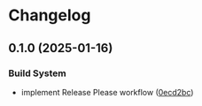 # Changelog

## 0.1.0 (2025-01-16)


### Build System

* implement Release Please workflow ([0ecd2bc](https://github.com/mihaly-farkas/aws-cdk-app-python-example/commit/0ecd2bcb2701689ea73a084200cb2aeceedfb57c))
